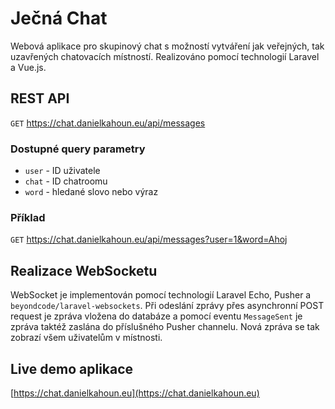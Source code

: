 # Ječná Chat

Webová aplikace pro skupinový chat s možností vytváření jak veřejných, tak uzavřených chatovacích místností. Realizováno pomocí technologií Laravel a Vue.js.

## REST API

`GET` https://chat.danielkahoun.eu/api/messages

### Dostupné query parametry

-   `user` - ID uživatele
-   `chat` - ID chatroomu
-   `word` - hledané slovo nebo výraz

### Příklad

`GET` https://chat.danielkahoun.eu/api/messages?user=1&word=Ahoj

## Realizace WebSocketu

WebSocket je implementován pomocí technologií Laravel Echo, Pusher a `beyondcode/laravel-websockets`. Při odeslání zprávy přes asynchronní POST request je zpráva vložena do databáze a pomocí eventu `MessageSent` je zpráva taktéž zaslána do příslušného Pusher channelu. Nová zpráva se tak zobrazí všem uživatelům v místnosti.

## Live demo aplikace

[https://chat.danielkahoun.eu](https://chat.danielkahoun.eu)
